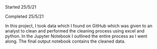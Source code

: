 Started 25/5/21

Completed 25/5/21

In this project, I took data which I found on GitHub which was given to an analyst to clean and performed the cleaning process using excel and python. In the Jupyter Notebook I outlined the entire process as I went along. The final output notebook contains the cleaned data.



